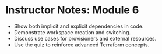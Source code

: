 # Instructor Notes: Module 6

- Show both implicit and explicit dependencies in code.
- Demonstrate workspace creation and switching.
- Discuss use cases for provisioners and external resources.
- Use the quiz to reinforce advanced Terraform concepts.

